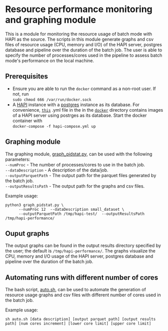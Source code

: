 # Resource performance monitoring and graphing module

This is a module for monitoring the resource usage of batch mode with HAPI as the source. The scripts in this module generate graphs and csv files of resource usage (CPU, memory and I/O) of the HAPI server, postgres database and pipeline over the duration of the batch job. The user is able to specify the number of processes/cores used in the pipeline to assess batch mode's performance on the local machine.

## Prerequisites

-   Ensure you are able to run the `docker` command as a non-root user. If not, run <br />
`sudo chmod 666 /var/run/docker.sock`
-   A [HAPI](https://hapifhir.io/) instance with a [postgres](https://www.postgresql.org/) instance as its database. For convenience, [`this`](/docker/hapi-compose.yml) .yml file in the in the [`docker`](/docker) directory contains images of a HAPI server using postrges as its database. Start the docker container with <br /> `docker-compose -f hapi-compose.yml up` 

## Graphing module

The graphing module, [graph_pidstat.py](/utils/resource-monitor/graph_pidstat.py), can be used with the following parameters: <br />
`--numProc` - The number of processes/cores to use in the batch job. <br />
`--dataDescription` - A description of the data/job. <br />
`--outputParquetPath` - The output path for the parquet files generated by the batch job. <br /> 
`--outputResultsPath` - The output path for the graphs and csv files. <br />

Example usage: <br />
```shell
python3 graph_pidstat.py \
      --numProc 12  --dataDescription small_dataset \
      --outputParquetPath /tmp/hapi-test/  --outputResultsPath /tmp/hapi-performance/
```

## Ouput graphs

The output graphs can be found in the output results directory specified by the user; the default is `/tmp/hapi-performance/`. The graphs visualize the CPU, memory and I/O usage of the HAPI server, postgres database and pipeline over the duration of the batch job.

## Automating runs with different number of cores

The bash script, [auto.sh](/utils/resource-monitor/auto.sh), can be used to automate the generation of resource usage graphs and csv files with different number of cores used in the batch job.

Example usage: <br />
```shell
sh auto.sh [data description] [output parquet path] [output results path] [num cores increment] [lower core limit] [upper core limit]
